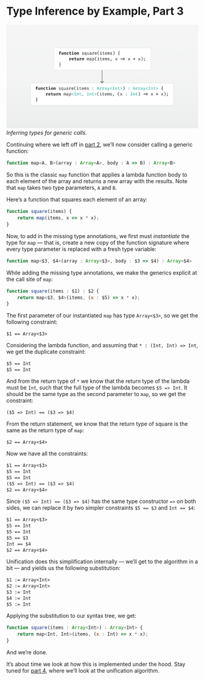 # Type Inference by Example, Part 3

![Diagram](image.png)  
*Inferring types for generic calls.*

Continuing where we left off in [part 2](../part2/article.md), we’ll now consider calling a generic function:

```js
function map<A, B>(array : Array<A>, body : A => B) : Array<B>
```

So this is the classic `map` function that applies a lambda function body to each element of the array and returns a new array with the results. Note that `map` takes two type parameters, `A` and `B`.

Here’s a function that squares each element of an array:

```js
function square(items) {
    return map(items, x => x * x);
}
```

Now, to add in the missing type annotations, we first must *instantiate* the type for `map` — that is, create a new copy of the function signature where every type parameter is replaced with a fresh type variable:

```js
function map<$3, $4>(array : Array<$3>, body : $3 => $4) : Array<$4>
```

While adding the missing type annotations, we make the generics explicit at the call site of `map`:

```js
function square(items : $1) : $2 {
    return map<$3, $4>(items, (x : $5) => x * x);
}
```

The first parameter of our instantiated `map` has type `Array<$3>`, so we get the following constraint:

```
$1 == Array<$3>
```

Considering the lambda function, and assuming that `* : (Int, Int) => Int`, we get the duplicate constraint:

```
$5 == Int
$5 == Int
```

And from the return type of `*` we know that the return type of the lambda must be `Int`, such that the full type of the lambda becomes `$5 => Int`. It should be the same type as the second parameter to `map`, so we get the constraint:

```
($5 => Int) == ($3 => $4)
```

From the return statement, we know that the return type of square is the same as the return type of `map`:

```
$2 == Array<$4>
```

Now we have all the constraints:

```
$1 == Array<$3>
$5 == Int
$5 == Int
($5 => Int) == ($3 => $4)
$2 == Array<$4>
```

Since `($5 => Int) == ($3 => $4)` has the same type constructor `=>` on both sides, we can replace it by two simpler constraints `$5 == $3` and `Int == $4`:

```
$1 == Array<$3>
$5 == Int
$5 == Int
$5 == $3
Int == $4
$2 == Array<$4>
```

Unification does this simplification internally — we’ll get to the algorithm in a bit — and yields us the following substitution:

```
$1 := Array<Int>
$2 := Array<Int>
$3 := Int
$4 := Int
$5 := Int
```

Applying the substitution to our syntax tree, we get:

```js
function square(items : Array<Int>) : Array<Int> {
    return map<Int, Int>(items, (x : Int) => x * x);
}
```

And we’re done.

It’s about time we look at how this is implemented under the hood. 
Stay tuned for [part 4](../part4/article.md), where we’ll look at the unification algorithm.
